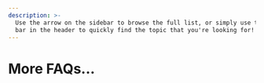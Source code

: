```yaml
---
description: >-
  Use the arrow on the sidebar to browse the full list, or simply use the search
  bar in the header to quickly find the topic that you're looking for!
---
```


# More FAQs...

